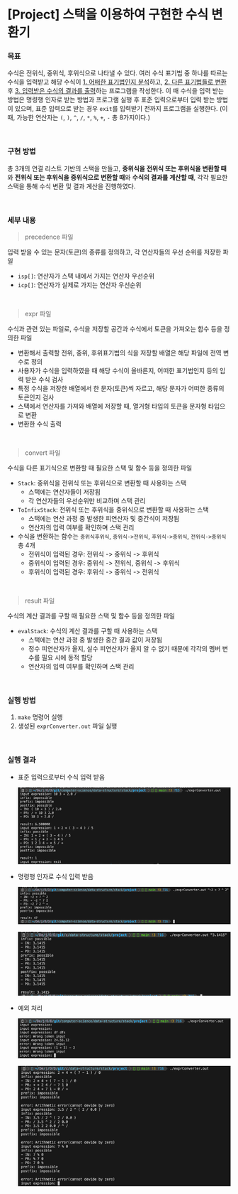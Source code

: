# [Project] 스택을 이용하여 구현한 수식 변환기

### 목표

수식은 전위식, 중위식, 후위식으로 나타낼 수 있다. 여러 수식 표기법 중 하나를 따르는 수식을 입력받고 해당 수식이 <u>1. 어떠한 표기법인지 분석</u>하고, <u>2. 다른 표기법들로 변환</u> 후 <u>3. 입력받은 수식의 결과를 출력</u>하는 프로그램을 작성한다. 이 때 수식을 입력 받는 방법은 명령행 인자로 받는 방법과 프로그램 실행 후 표준 입력으로부터 입력 받는 방법이 있으며, 표준 입력으로 받는 경우 `exit`를 입력받기 전까지 프로그램을 실행한다. (이때, 가능한 연산자는 `(`, `)`, `^`, `/`, `*`, `%`, `+`, `-` 총 8가지이다.)

<br>

### 구현 방법

총 3개의 연결 리스트 기반의 스택을 만들고, **중위식을 전위식 또는 후위식을 변환할 때**와 **전위식 또는 후위식을 중위식으로 변환할 때**와 **수식의 결과를 계산할 때**, 각각 필요한 스택을 통해 수식 변환 및 결과 계산을 진행하였다.

<br>

### 세부 내용

> precedence 파일

입력 받을 수 있는 문자(토큰)의 종류를 정의하고, 각 연산자들의 우선 순위를 저장한 파일

- `isp[]`: 연산자가 스택 내에서 가지는 연산자 우선순위
- `icp[]`: 연산자가 실제로 가지는 연산자 우선순위

<br>

> expr 파일

수식과 관련 있는 파일로, 수식을 저장할 공간과 수식에서 토큰을 가져오는 함수 등을 정의한 파일

- 변환해서 출력할 전위, 중위, 후위표기법의 식을 저장할 배열은 해당 파일에 전역 변수로 정의
- 사용자가 수식을 입력하였을 때 해당 수식이 올바른지, 어떠한 표기법인지 등의 입력 받은 수식 검사
- 특정 수식을 저장한 배열에서 한 문자(토큰)씩 자르고, 해당 문자가 어떠한 종류의 토큰인지 검사
- 스택에서 연산자를 가져와 배열에 저장할 때, 열거형 타입의 토큰을 문자형 타입으로 변환
- 변환한 수식 출력

<br>

> convert 파일

수식을 다른 표기식으로 변환할 때 필요한 스택 및 함수 등을 정의한 파일

- `Stack`: 중위식을 전위식 또는 후위식으로 변환할 때 사용하는 스택
    - 스택에는 연산자들이 저장됨
    - 각 연산자들의 우선순위만 비교하며 스택 관리
- `ToInfixStack`: 전위식 또는 후위식을 중위식으로 변환할 때 사용하는 스택
    - 스택에는 연산 과정 중 발생한 피연산자 및 중간식이 저장됨
    - 연산자의 입력 여부를 확인하며 스택 관리
- 수식을 변환하는 함수는 `중위식후위식`, `중위식->전위식`, `후위식->중위식`, `전위식->중위식` 총 4개
    - 전위식이 입력된 경우: 전위식 -> 중위식 -> 후위식
    - 중위식이 입력된 경우: 중위식 -> 전위식, 중위식 -> 후위식
    - 후위식이 입력된 경우: 후위식 -> 중위식 -> 전위식

<br>

> result 파일

수식의 계산 결과를 구할 때 필요한 스택 및 함수 등을 정의한 파일

- `evalStack`: 수식의 계산 결과를 구할 때 사용하는 스택
    - 스택에는 연산 과정 중 발생한 중간 결과 값이 저장됨
    - 정수 피연산자가 올지, 실수 피연산자가 올지 알 수 없기 때문에 각각의 멤버 변수를 필요 시에 동적 할당
    - 연산자의 입력 여부를 확인하며 스택 관리

<br>

### 실행 방법

1. `make` 명령어 실행
2. 생성된 `exprConverter.out` 파일 실행

<br>

### 실행 결과

- 표준 입력으로부터 수식 입력 받음

    ![img](./img/result_stdin.png)


- 명령행 인자로 수식 입력 받음

    ![img](./img/result_argv1.png)

    ![img](./img/result_argv2.png)

- 예외 처리

    ![img](./img/result_exception1.png)

    ![img](./img/result_exception2.png)